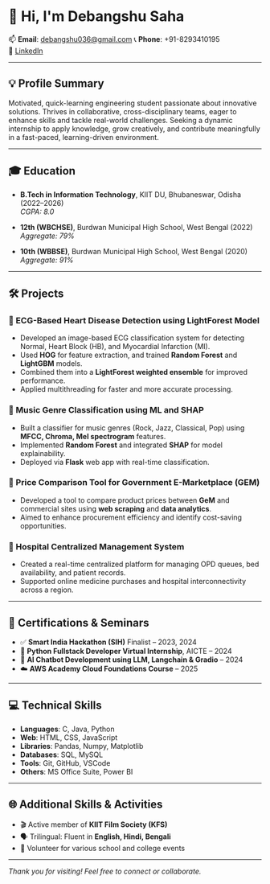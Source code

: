 # 👋 Hi, I'm Debangshu Saha

📫 **Email**: [debangshu036@gmail.com](mailto:debangshu036@gmail.com)
📞 **Phone**: +91-8293410195  
🔗 [LinkedIn](https://www.linkedin.com/in/debux03) 

---

## 💡 Profile Summary

Motivated, quick-learning engineering student passionate about innovative solutions. Thrives in collaborative, cross-disciplinary teams, eager to enhance skills and tackle real-world challenges. Seeking a dynamic internship to apply knowledge, grow creatively, and contribute meaningfully in a fast-paced, learning-driven environment.

---

## 🎓 Education

- **B.Tech in Information Technology**, KIIT DU, Bhubaneswar, Odisha (2022–2026)  
  *CGPA: 8.0*

- **12th (WBCHSE)**, Burdwan Municipal High School, West Bengal (2022)  
  *Aggregate: 79%*

- **10th (WBBSE)**, Burdwan Municipal High School, West Bengal (2020)  
  *Aggregate: 91%*

---

## 🛠️ Projects

### 🔬 ECG-Based Heart Disease Detection using LightForest Model
- Developed an image-based ECG classification system for detecting Normal, Heart Block (HB), and Myocardial Infarction (MI).
- Used **HOG** for feature extraction, and trained **Random Forest** and **LightGBM** models.
- Combined them into a **LightForest weighted ensemble** for improved performance.
- Applied multithreading for faster and more accurate processing.

### 🎵 Music Genre Classification using ML and SHAP
- Built a classifier for music genres (Rock, Jazz, Classical, Pop) using **MFCC, Chroma, Mel spectrogram** features.
- Implemented **Random Forest** and integrated **SHAP** for model explainability.
- Deployed via **Flask** web app with real-time classification.

### 🛒 Price Comparison Tool for Government E-Marketplace (GEM)
- Developed a tool to compare product prices between **GeM** and commercial sites using **web scraping** and **data analytics**.
- Aimed to enhance procurement efficiency and identify cost-saving opportunities.

### 🏥 Hospital Centralized Management System
- Created a real-time centralized platform for managing OPD queues, bed availability, and patient records.
- Supported online medicine purchases and hospital interconnectivity across a region.

---

## 📜 Certifications & Seminars

- ✅ **Smart India Hackathon (SIH)** Finalist – 2023, 2024  
- 🧠 **Python Fullstack Developer Virtual Internship**, AICTE – 2024  
- 🤖 **AI Chatbot Development using LLM, Langchain & Gradio** – 2024  
- ☁️ **AWS Academy Cloud Foundations Course** – 2025  

---

## 💻 Technical Skills

- **Languages**: C, Java, Python  
- **Web**: HTML, CSS, JavaScript  
- **Libraries**: Pandas, Numpy, Matplotlib  
- **Databases**: SQL, MySQL  
- **Tools**: Git, GitHub, VSCode  
- **Others**: MS Office Suite, Power BI  

---

## 🌐 Additional Skills & Activities

- 🎬 Active member of **KIIT Film Society (KFS)**  
- 🗣️ Trilingual: Fluent in **English, Hindi, Bengali**  
- 🙌 Volunteer for various school and college events

---

_Thank you for visiting! Feel free to connect or collaborate._

